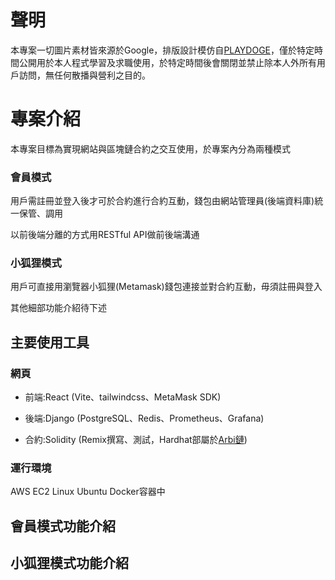 # 聲明
本專案一切圖片素材皆來源於Google，排版設計模仿自[PLAYDOGE](https://playdoge.io/zh-hant#home)，僅於特定時間公開用於本人程式學習及求職使用，於特定時間後會關閉並禁止除本人外所有用戶訪問，無任何散播與營利之目的。

# 專案介紹
本專案目標為實現網站與區塊鏈合約之交互使用，於專案內分為兩種模式
### 會員模式

用戶需註冊並登入後才可於合約進行合約互動，錢包由網站管理員(後端資料庫)統一保管、調用

以前後端分離的方式用RESTful API做前後端溝通

### 小狐狸模式

用戶可直接用瀏覽器小狐狸(Metamask)錢包連接並對合約互動，毋須註冊與登入

其他細部功能介紹待下述

## 主要使用工具
### 網頁
* 前端:React (Vite、tailwindcss、MetaMask SDK)

* 後端:Django (PostgreSQL、Redis、Prometheus、Grafana)

* 合約:Solidity (Remix撰寫、測試，Hardhat部屬於[Arbi鏈](https://sepolia.arbiscan.io/token/0xd83ad6b2b3aff6c5fccb17fa8901e1b5401873d9?a=0xD83Ad6b2B3Aff6c5fCCB17fa8901E1B5401873d9))
### 運行環境
AWS EC2 Linux Ubuntu Docker容器中

## 會員模式功能介紹









## 小狐狸模式功能介紹

